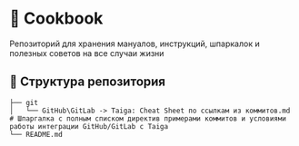 # 🍪 Cookbook
Репозиторий для хранения мануалов, инструкций, шпаркалок и полезных советов на все случаи жизни
 
## 📆 Структура репозитория
```
├── git
│   └── GitHub\GitLab -> Taiga: Cheat Sheet по ссылкам из коммитов.md # Шпаргалка с полным списком директив примерами коммитов и условиями работы интеграции GitHub/GitLab с Taiga
└── README.md
```
